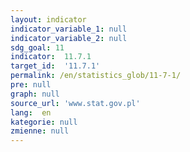 ```yaml
---
layout: indicator
indicator_variable_1: null
indicator_variable_2: null
sdg_goal: 11
indicator:  11.7.1
target_id:  '11.7.1'
permalink: /en/statistics_glob/11-7-1/
pre: null
graph: null
source_url: 'www.stat.gov.pl'
lang:  en
kategorie: null
zmienne: null
---
```

